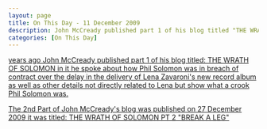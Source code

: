 ```yaml
---
layout: page
title: On This Day - 11 December 2009
description: John McCready published part 1 of his blog titled "THE WRATH OF SOLOMON" in it he spoke about how Phil Solomon was in breach of contract over the delay in the delivery of Lena Zavaroni's new record album as well as over details not directly related to Lena but show what a crook Phil Solomon was.
categories: [On This Day]
---
```


[<span id="age1"></span> years ago John McCready published part 1 of his blog titled: THE WRATH OF SOLOMON in it he spoke about how Phil Solomon was in breach of contract over the delay in the delivery of Lena Zavaroni's new record album as well as other details not directly related to Lena but show what a crook Phil Solomon was.](http://musicandmediastories.blogspot.com/2009/12/wrath-of-solomon.html)

[The 2nd Part of John McCready's blog was published on 27 December 2009  it was titled: THE WRATH OF SOLOMON PT 2 "BREAK A LEG"](http://musicandmediastories.blogspot.com/2009/12/wrath-of-solomon-pt-2-break-leg.html)

<!-- Script for calculating number of years ago -->
<script>
var dob = '20091211';
var year = Number(dob.substr(0, 4));
var month = Number(dob.substr(4, 2)) - 1;
var day = Number(dob.substr(6, 2));
var today = new Date();
var age1 = today.getFullYear() - year;
if (today.getMonth() < month || (today.getMonth() == month && today.getDate() < day)) {
age1--;
}
document.getElementById("age1").innerHTML=age1;
</script>
